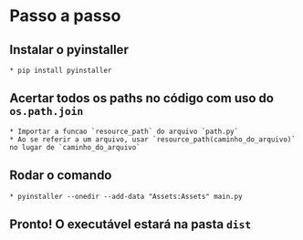# Passo a passo
## Instalar o pyinstaller
    * pip install pyinstaller
## Acertar todos os paths no código com uso do `os.path.join`
    * Importar a funcao `resource_path` do arquivo `path.py`
    * Ao se referir a um arquivo, usar `resource_path(caminho_do_arquivo)` no lugar de `caminho_do_arquivo`
## Rodar o comando
    * pyinstaller --onedir --add-data "Assets:Assets" main.py
## Pronto! O executável estará na pasta `dist`
